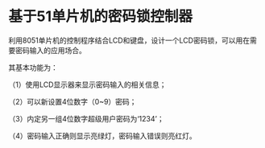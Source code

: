 

# 基于51单片机的密码锁控制器  

利用8051单片机的控制程序结合LCD和键盘，设计一个LCD密码锁，可以用在需要密码输入的应用场合。

其基本功能为：

（1）使用LCD显示器来显示密码输入的相关信息；

（2）可以新设置4位数字（0~9）密码；

（3）内定另一组4位数字超级用户密码为‘1234’；

（4）密码输入正确则显示亮绿灯，密码输入错误则亮红灯。

